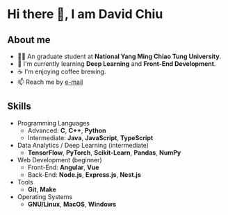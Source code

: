 # Hi there 👋, I am David Chiu

<!--
**david20571015/david20571015** is a ✨ _special_ ✨ repository because its `README.md` (this file) appears on your GitHub profile.

Here are some ideas to get you started:

- 🔭 I’m currently working on ...
- 🌱 I’m currently learning ...
- 👯 I’m looking to collaborate on ...
- 🤔 I’m looking for help with ...
- 💬 Ask me about ...
- 📫 How to reach me: ...
- 😄 Pronouns: ...
- ⚡ Fun fact: ...
-->

## About me

- :student: An graduate student at **National Yang Ming Chiao Tung University**.
- 🌱 I'm currently learning **Deep Learning** and **Front-End Development**.
- :coffee: I'm enjoying coffee brewing.
- 📫 Reach me by [e-mail](mailto:david20571015@gmail.com)

## Skills

- Programming Languages
  - Advanced: **C**, **C++**, **Python**
  - Intermediate: **Java**, **JavaScript**, **TypeScript**
- Data Analytics / Deep Learning (intermediate)
  - **TensorFlow**, **PyTorch**, **Scikit-Learn**, **Pandas**, **NumPy**
- Web Development (beginner)
  - Front-End: **Angular**, **Vue**
  - Back-End: **Node.js**, **Express.js**, **Nest.js**
- Tools
  - **Git**, **Make**
- Operating Systems
  - **GNU/Linux**, **MacOS**, **Windows**
